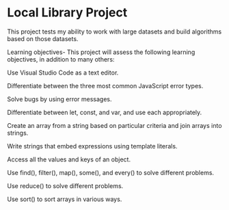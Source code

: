 # Local Library Project
This project tests my ability to work with large datasets and build algorithms based on those datasets. 

Learning objectives- This project will assess the following learning objectives, in addition to many others:

Use Visual Studio Code as a text editor.

Differentiate between the three most common JavaScript error types.

Solve bugs by using error messages.

Differentiate between let, const, and var, and use each appropriately.

Create an array from a string based on particular criteria and join arrays into strings.

Write strings that embed expressions using template literals.

Access all the values and keys of an object.

Use find(), filter(), map(), some(), and every() to solve different problems.

Use reduce() to solve different problems.

Use sort() to sort arrays in various ways.
